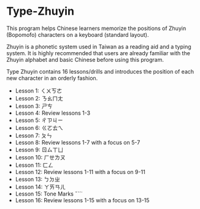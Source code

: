 # Type-Zhuyin

This program helps Chinese learners memorize the positions of Zhuyin (Bopomofo) characters on a keyboard (standard layout). 

Zhuyin is a phonetic system used in Taiwan as a reading aid and a typing system. It is highly recommended that users are already familiar with the Zhuyin alphabet and basic Chinese before using this program.

Type Zhuyin contains 16 lessons/drills and introduces the position of each new character in an orderly fashion.
- Lesson 1: ㄑㄨㄎㄜ
- Lesson 2: ㄋㄠㄇㄤ
- Lesson 3: ㄕㄘ
- Lesson 4: Review lessons 1-3
- Lesson 5: ㄔㄗㄐㄧ
- Lesson 6: ㄍㄛㄊㄟ
- Lesson 7: ㄆㄣ
- Lesson 8: Review lessons 1-7 with a focus on 5-7
- Lesson 9: ㄖㄙㄒㄩ
- Lesson 10: ㄏㄝㄌㄡ
- Lesson 11: ㄈㄥ
- Lesson 12: Review lessons 1-11 with a focus on 9-11
- Lesson 13: ㄅㄉㄓ
- Lesson 14: ㄚㄞㄢㄦ
- Lesson 15: Tone Marks ˇˋˊ˙
- Lesson 16: Review lessons 1-15 with a focus on 13-15
